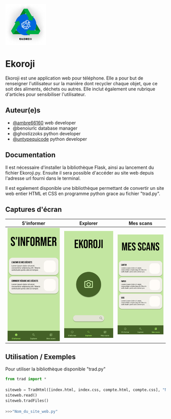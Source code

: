 
<img src="/contents/Logo_white.png" alt="Icon" width="128"/>

# Ekoroji

Ekoroji est une application web pour téléphone. Elle a pour but de renseigner l'utilisateur sur la manière dont recycler chaque objet, que ce soit des aliments, déchets ou autres. Elle inclut également une rubrique d'articles pour sensibiliser l'utilisateur.

## Auteur(e)s

- [@ambre66160](https://github.com/ambre66160) web developer
- @benoiurlc database manager
- @ghostizzoks python developer
- [@untypequicode](https://github.com/untypequicode) python developer

## Documentation

Il est nécessaire d'installer la bibliothèque Flask, ainsi au lancement du fichier Ekoroji.py. Ensuite il sera possible d'accéder au site web depuis l'adresse url fourni dans le terminal.

Il est egalement disponible une bibliothèque permettant de convertir un site web entier HTML et CSS en programme python grace au fichier "trad.py".
## Captures d'écran

| S'informer | Explorer | Mes scans |  
|:----------:|:--------:|:----------:|
| <img src="/contents/Ekoroji_app_informer.png" alt="Ekoroji_app_informer.png" width="300"/> | <img src="/contents/Ekoroji_app_explorer.png" alt="Ekoroji_app_explorer.png" width="300"/> | <img src="/contents/Ekoroji_app_scans.png" alt="Ekoroji_app_scans.png" width="300"/> |  

## Utilisation / Exemples

Pour utiliser la bibliothèque disponible "trad.py"

```python
from trad import *

siteweb = TradHtml([index.html, index.css, compte.html, compte.css], "Nom_du_site_web", "Emplacement fichiers HTML et CSS")
siteweb.read()
siteweb.tradFiles()

>>>"Nom_du_site_web.py"
```
